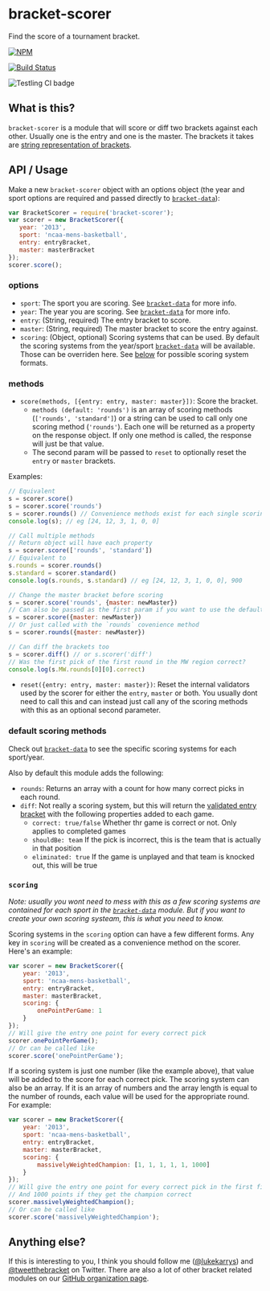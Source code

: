 bracket-scorer
==============

Find the score of a tournament bracket.

[![NPM](https://nodei.co/npm/bracket-scorer.png)](https://nodei.co/npm/bracket-scorer/)

[![Build Status](https://travis-ci.org/tweetyourbracket/bracket-scorer.png?branch=master)](https://travis-ci.org/tweetyourbracket/bracket-scorer)

![Testling CI badge](https://ci.testling.com/tweetyourbracket/bracket-scorer.png)

## What is this?

`bracket-scorer` is a module that will score or diff two brackets against each other. Usually one is the entry and one is the master. The brackets it takes are [string representation of brackets](https://gist.github.com/lukekarrys/2028007#explanation).

## API / Usage

Make a new `bracket-scorer` object with an options object (the year and sport options are required and passed directly to [`bracket-data`](https://github.com/tweetyourbracket/bracket-data#which-sports-does-it-have)):

```js
var BracketScorer = require('bracket-scorer');
var scorer = new BracketScorer({
   year: '2013',
   sport: 'ncaa-mens-basketball',
   entry: entryBracket,
   master: masterBracket
});
scorer.score();
```

### options

- `sport`: The sport you are scoring. See [`bracket-data`](https://github.com/tweetyourbracket/bracket-data#api) for more info.
- `year`: The year you are scoring. See [`bracket-data`](https://github.com/tweetyourbracket/bracket-data#api) for more info.
- `entry`: (String, required) The entry bracket to score.
- `master`: (String, required) The master bracket to score the entry against.
- `scoring`: (Object, optional) Scoring systems that can be used. By default the scoring systems from the year/sport [`bracket-data`](https://github.com/tweetyourbracket/bracket-data) will be available. Those can be overriden here. See [below](#scoring) for possible scoring system formats.

### methods

- `score(methods, [{entry: entry, master: master}])`: Score the bracket.
  - `methods (default: 'rounds')` is an array of scoring methods (`['rounds', 'standard']`) or a string can be used to call only one scoring method (`'rounds'`). Each one will be returned as a property on the response object. If only one method is called, the response will just be that value.
  - The second param will be passed to `reset` to optionally reset the `entry` or `master` brackets.

Examples:
```js
// Equivalent
s = scorer.score()
s = scorer.score('rounds')
s = scorer.rounds() // Convenience methods exist for each single scoring method
console.log(s); // eg [24, 12, 3, 1, 0, 0]

// Call multiple methods
// Return object will have each property
s = scorer.score(['rounds', 'standard'])
// Equivalent to
s.rounds = scorer.rounds()
s.standard = scorer.standard()
console.log(s.rounds, s.standard) // eg [24, 12, 3, 1, 0, 0], 900

// Change the master bracket before scoring
s = scorer.score('rounds', {master: newMaster})
// Can also be passed as the first param if you want to use the default 'rounds'
s = scorer.score({master: newMaster})
// Or just called with the `rounds` covenience method
s = scorer.rounds({master: newMaster})

// Can diff the brackets too
s = scorer.diff() // or s.scorer('diff')
// Was the first pick of the first round in the MW region correct?
console.log(s.MW.rounds[0][0].correct)
```

- `reset({entry: entry, master: master})`: Reset the internal validators used by the scorer for either the `entry`, `master` or both. You usually dont need to call this and can instead just call any of the scoring methods with this as an optional second parameter.

### default scoring methods

Check out [`bracket-data`](https://github.com/tweetyourbracket/bracket-data#what-data-does-this-module-give-me) to see the specific scoring systems for each sport/year.

Also by default this module adds the following:

- `rounds`: Returns an array with a count for how many correct picks in each round.
- `diff`: Not really a scoring system, but this will return the [validated entry bracket](https://github.com/tweetyourbracket/bracket-validator) with the following properties added to each game.
  - `correct: true/false` Whether thr game is correct or not. Only applies to completed games
  - `shouldBe: team` If the pick is incorrect, this is the team that is actually in that position
  - `eliminated: true` If the game is unplayed and that team is knocked out, this will be true

### `scoring`

*Note: usually you wont need to mess with this as a few scoring systems are contained for each sport in the [`bracket-data`](https://github.com/tweetyourbracket/bracket-data#what-data-does-this-module-give-me) module. But if you want to create your own scoring systeam, this is what you need to know.*

Scoring systems in the `scoring` option can have a few different forms. Any key in `scoring` will be created as a convenience method on the scorer. Here's an example:

```js
var scorer = new BracketScorer({
    year: '2013',
    sport: 'ncaa-mens-basketball',
    entry: entryBracket,
    master: masterBracket,
    scoring: {
        onePointPerGame: 1
    }
});
// Will give the entry one point for every correct pick
scorer.onePointPerGame();
// Or can be called like
scorer.score('onePointPerGame');
```

If a scoring system is just one number (like the example above), that value will be added to the score for each correct pick. The scoring system can also be an array. If it is an array of numbers and the array length is equal to the number of rounds, each value will be used for the appropriate round. For example:

```js
var scorer = new BracketScorer({
    year: '2013',
    sport: 'ncaa-mens-basketball',
    entry: entryBracket,
    master: masterBracket,
    scoring: {
        massivelyWeightedChampion: [1, 1, 1, 1, 1, 1000]
    }
});
// Will give the entry one point for every correct pick in the first five rounds
// And 1000 points if they get the champion correct
scorer.massivelyWeightedChampion();
// Or can be called like
scorer.score('massivelyWeightedChampion');
```

## Anything else?

If this is interesting to you, I think you should follow me ([@lukekarrys](https://twitter.com/lukekarrys)) and [@tweetthebracket](https://twitter.com/tweetthebracket) on Twitter. There are also a lot of other bracket related modules on our [GitHub organization page](https://github.com/tweetyourbracket).

